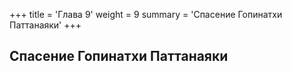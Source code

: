+++
title = 'Глава 9'
weight = 9
summary = 'Спасение Гопинатхи Паттанаяки'
+++
## Спасение Гопинатхи Паттанаяки
